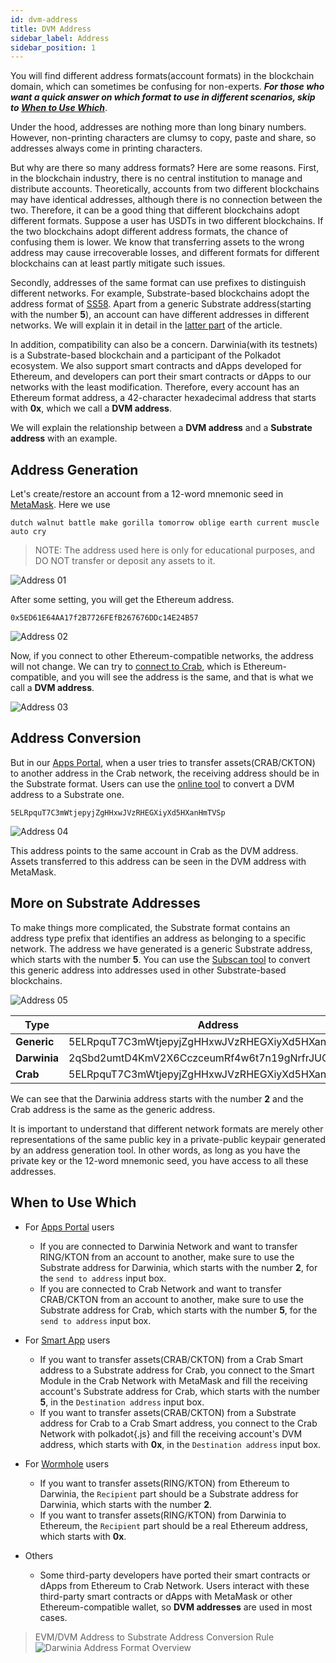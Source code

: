 ```yaml
---
id: dvm-address
title: DVM Address
sidebar_label: Address
sidebar_position: 1
---
```


You will find different address formats(account formats) in the blockchain domain, which can sometimes be confusing for non-experts. ***For those who want a quick answer on which format to use in different scenarios, skip to [When to Use Which](#when-to-use-which)***. 

Under the hood, addresses are nothing more than long binary numbers. However, non-printing characters are clumsy to copy, paste and share, so addresses always come in printing characters. 

But why are there so many address formats? Here are some reasons. First, in the blockchain industry, there is no central institution to manage and distribute accounts. Theoretically, accounts from two different blockchains may have identical addresses, although there is no connection between the two. Therefore, it can be a good thing that different blockchains adopt different formats. Suppose a user has USDTs in two different blockchains. If the two blockchains adopt different address formats, the chance of confusing them is lower. We know that transferring assets to the wrong address may cause irrecoverable losses, and different formats for different blockchains can at least partly mitigate such issues.

Secondly, addresses of the same format can use prefixes to distinguish different networks. For example, Substrate-based blockchains adopt the address format of [SS58](https://substrate.dev/docs/en/knowledgebase/advanced/ss58-address-format). Apart from a generic Substrate address(starting with the number **5**), an account can have different addresses in different networks. We will explain it in detail in the [latter part](#more-on-substrate-addresses) of the article.

In addition, compatibility can also be a concern. Darwinia(with its testnets) is a Substrate-based blockchain and a participant of the Polkadot ecosystem. We also support smart contracts and dApps developed for Ethereum, and developers can port their smart contracts or dApps to our networks with the least modification. Therefore, every account has an Ethereum format address, a 42-character hexadecimal address that starts with **0x**, which we call a **DVM address**.

We will explain the relationship between a **DVM address** and a **Substrate address** with an example.

## Address Generation
Let's create/restore an account from a 12-word mnemonic seed in [MetaMask](https://metamask.io/). Here we use

```
dutch walnut battle make gorilla tomorrow oblige earth current muscle auto cry
```

> NOTE: The address used here is only for educational purposes, and DO NOT transfer or deposit any assets to it.

![Address 01](../../../assets/evm-compatible-crab-smart-chain/builders/advanced/dvm_address_01.png)

After some setting, you will get the Ethereum address.

`0x5ED61E64AA17f2B7726FEfB267676DDc14E24B57`

![Address 02](../../../assets/evm-compatible-crab-smart-chain/builders/advanced/dvm_address_02.png)

Now, if you connect to other Ethereum-compatible networks, the address will not change. We can try to [connect to Crab](../../../evm-compatible-crab-smart-chain/get-started/use-metamask.md), which is Ethereum-compatible, and you will see the address is the same, and that is what we call a **DVM address**.

![Address 03](../../../assets/evm-compatible-crab-smart-chain/builders/advanced/dvm_address_03.png)

## Address Conversion
But in our [Apps Portal](https://apps.darwinia.network/), when a user tries to transfer assets(CRAB/CKTON) to another address in the Crab network, the receiving address should be in the Substrate format. Users can use the [online tool](https://apps.darwinia.network/?rpc%3Dwss%253A%252F%252Fcrab-rpc.darwinia.network#/toolbox/dvmaddress) to convert a DVM address to a Substrate one.

`5ELRpquT7C3mWtjepyjZgHHxwJVzRHEGXiyXd5HXanHmTVSp`

![Address 04](../../../assets/evm-compatible-crab-smart-chain/builders/advanced/dvm_address_04.png)

This address points to the same account in Crab as the DVM address. Assets transferred to this address can be seen in the DVM address with MetaMask.

## More on Substrate Addresses
To make things more complicated, the Substrate format contains an address type prefix that identifies an address as belonging to a specific network. The address we have generated is a generic Substrate address, which starts with the number **5**. 
You can use the [Subscan tool](https://polkadot.subscan.io/tools/ss58_transform) to convert this generic address into addresses used in other Substrate-based blockchains. 

![Address 05](../../../assets/evm-compatible-crab-smart-chain/builders/advanced/dvm_address_05.png)

| Type               | Address   |
| ----------------------- | ------- |
| **Generic** |  5ELRpquT7C3mWtjepyjZgHHxwJVzRHEGXiyXd5HXanHmTVSp   |
| **Darwinia**|  2qSbd2umtD4KmV2X6CczceumRf4w6t7n19gNrfrJUG24hsnZ   |
| **Crab**|   5ELRpquT7C3mWtjepyjZgHHxwJVzRHEGXiyXd5HXanHmTVSp  |

We can see that the Darwinia address starts with the number **2** and the Crab address is the same as the generic address. 

It is important to understand that different network formats are merely other representations of the same public key in a private-public keypair generated by an address generation tool. In other words, as long as you have the private key or the 12-word mnemonic seed, you have access to all these addresses.

## When to Use Which
- For [Apps Portal](https://apps.darwinia.network/) users
  - If you are connected to Darwinia Network and want to transfer RING/KTON from an account to another, make sure to use the Substrate address for Darwinia, which starts with the number **2**, for the `send to address` input box. 
  - If you are connected to Crab Network and want to transfer CRAB/CKTON from an account to another, make sure to use the Substrate address for Crab, which starts with the number **5**, for the `send to address` input box. 
- For [Smart App](https://smart.darwinia.network/) users
  - If you want to transfer assets(CRAB/CKTON) from a Crab Smart address to a Substrate address for Crab, you  connect to the Smart Module in the Crab Network with MetaMask and fill the receiving account's Substrate address for Crab, which starts with the number **5**, in the `Destination address` input box.
  - If you want to transfer assets(CRAB/CKTON) from a Substrate address for Crab to a Crab Smart address, you  connect to the Crab Network with polkadot{.js} and fill the receiving account's DVM address, which starts with **0x**, in the `Destination address` input box.
  
- For [Wormhole](https://wormhole.darwinia.network/) users
  - If you want to transfer assets(RING/KTON) from Ethereum to Darwinia, the `Recipient` part should be a Substrate address for Darwinia, which starts with the number **2**.
  - If you want to transfer assets(RING/KTON) from Darwinia to Ethereum, the `Recipient` part should be a real Ethereum address, which starts with **0x**.

- Others
  - Some third-party developers have ported their smart contracts or dApps from Ethereum to Crab Network. Users interact with these third-party smart contracts or dApps with MetaMask or other Ethereum-compatible wallet, so **DVM addresses** are used in most cases.


> EVM/DVM Address to Substrate Address Conversion Rule
> ![Darwinia Address Format Overview](../../../assets/evm-compatible-crab-smart-chain/builders/advanced/dvm_address_06.png)
